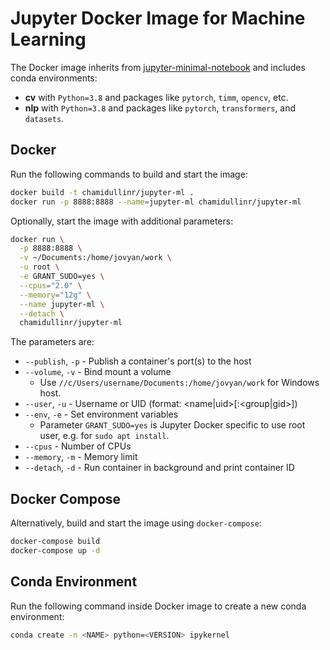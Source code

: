 # Jupyter Docker Image for Machine Learning

The Docker image inherits from [jupyter-minimal-notebook](https://jupyter-docker-stacks.readthedocs.io/en/latest/using/selecting.html#jupyter-minimal-notebook)
and includes conda environments:
* **cv** with `Python=3.8` and packages like `pytorch`, `timm`, `opencv`, etc.
* **nlp** with `Python=3.8` and packages like `pytorch`, `transformers`, and `datasets`.

## Docker
Run the following commands to build and start the image:
```bash
docker build -t chamidullinr/jupyter-ml .
docker run -p 8888:8888 --name=jupyter-ml chamidullinr/jupyter-ml 
```

Optionally, start the image with additional parameters:
```bash
docker run \
  -p 8888:8888 \
  -v ~/Documents:/home/jovyan/work \
  -u root \
  -e GRANT_SUDO=yes \
  --cpus="2.0" \
  --memory="12g" \
  --name jupyter-ml \
  --detach \
  chamidullinr/jupyter-ml
```
The parameters are:
* `--publish`, `-p` - Publish a container's port(s) to the host
* `--volume`, `-v` - Bind mount a volume
  * Use `//c/Users/username/Documents:/home/jovyan/work` for Windows host.
* `--user`, `-u` - Username or UID (format: <name|uid>[:<group|gid>])
* `--env`, `-e` - Set environment variables
  * Parameter `GRANT_SUDO=yes` is Jupyter Docker specific to use root user, e.g. for `sudo apt install`.
* `--cpus` - Number of CPUs
* `--memory`, `-m` - Memory limit
* `--detach`, `-d` - Run container in background and print container ID

## Docker Compose
Alternatively, build and start the image using `docker-compose`:
```bash
docker-compose build
docker-compose up -d
```

## Conda Environment
Run the following command inside Docker image to create a new conda environment:
```bash
conda create -n <NAME> python=<VERSION> ipykernel
```

